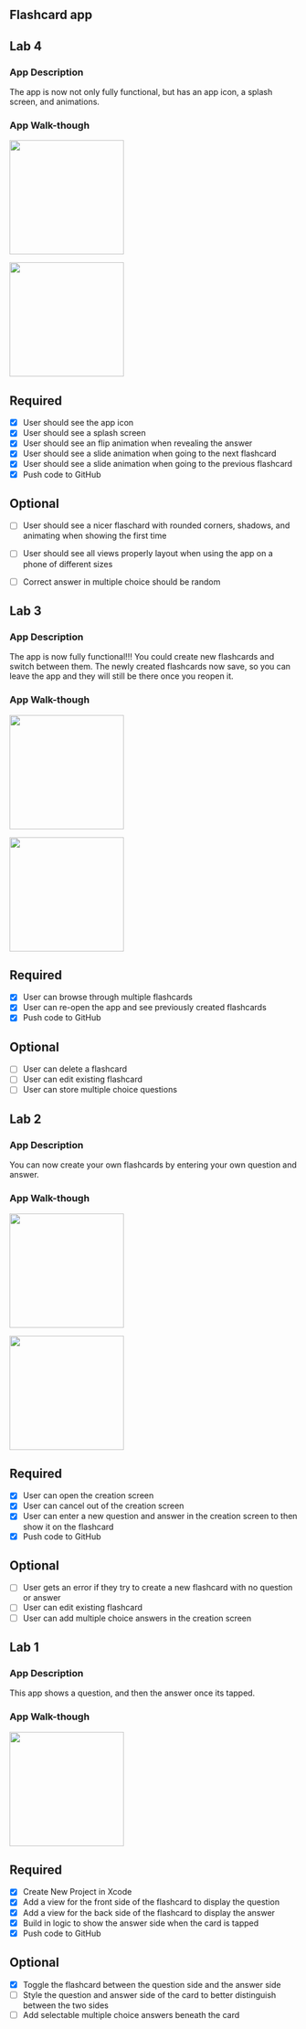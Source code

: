 ## Flashcard app

## Lab 4

### App Description
The app is now not only fully functional, but has an app icon, a splash screen, and animations.

### App Walk-though

<img src="https://i.imgur.com/Lia94VS.gif" width=200><br>

<img src="https://i.imgur.com/s8z1Jn2.png" width=200><br>

## Required
- [x] User should see the app icon 
- [x] User should see a splash screen
- [x] User should see an flip animation when revealing the answer
- [x] User should see a slide animation when going to the next flashcard
- [x] User should see a slide animation when going to the previous flashcard
- [x] Push code to GitHub
## Optional
- [ ] User should see a nicer flaschard with rounded corners, shadows, and animating when showing the first time
- [ ] User should see all views properly layout when using the app on a phone of different sizes
- [ ] Correct answer in multiple choice should be random


## Lab 3

### App Description
The app is now fully functional!!! You could create new flashcards and switch between them. The newly created flashcards now save, so you can leave the app and they will still be there once you reopen it.

### App Walk-though

<img src="https://i.imgur.com/kYOlWsO.gif" width=200><br>

<img src="https://i.imgur.com/LoSaiMK.gif" width=200><br>


## Required
- [x] User can browse through multiple flashcards
- [x] User can re-open the app and see previously created flashcards
- [x] Push code to GitHub
## Optional
- [ ] User can delete a flashcard
- [ ] User can edit existing flashcard
- [ ] User can store multiple choice questions

## Lab 2

### App Description
You can now create your own flashcards by entering your own question and answer.

### App Walk-though
<img src="https://i.imgur.com/WUeKkq3.gif" width=200><br>

<img src="https://i.imgur.com/OEVd3X4.gif" width=200><br>

## Required
- [x] User can open the creation screen
- [x] User can cancel out of the creation screen
- [x] User can enter a new question and answer in the creation screen to then show it on the flashcard
- [x] Push code to GitHub
## Optional
- [ ] User gets an error if they try to create a new flashcard with no question or answer
- [ ] User can edit existing flashcard
- [ ] User can add multiple choice answers in the creation screen

## Lab 1

### App Description
This app shows a question, and then the answer once its tapped.

### App Walk-though

<img src="https://i.imgur.com/Q3GiyeT.gif" width=200><br>

## Required
- [x] Create New Project in Xcode
- [x] Add a view for the front side of the flashcard to display the question
- [x] Add a view for the back side of the flashcard to display the answer
- [x] Build in logic to show the answer side when the card is tapped
- [x] Push code to GitHub

## Optional
- [x] Toggle the flashcard between the question side and the answer side
- [ ] Style the question and answer side of the card to better distinguish between the two sides
- [ ] Add selectable multiple choice answers beneath the card
